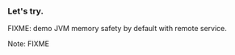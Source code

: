<!-- markdownlint-disable MD041 -->

### Let's try.

FIXME: demo JVM memory safety by default with remote service.

Note: FIXME
